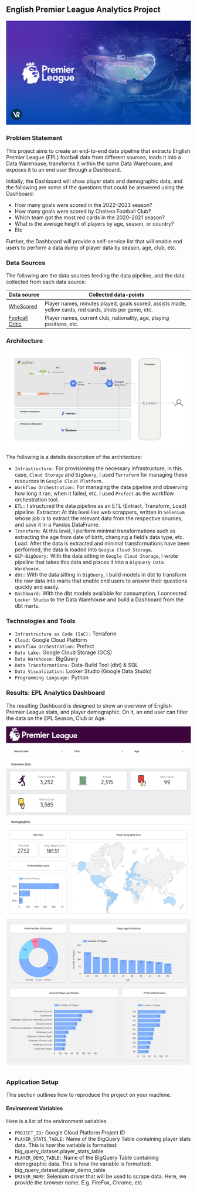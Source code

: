 ## English Premier League Analytics Project
![Cover Image](assets/epl-project-cover.jpg)


### Problem Statement
This project aims to create an end-to-end data pipeline that extracts English Premier League (EPL) football data from different sources, loads it into a Data Warehouse, transforms it within the same Data Warehouse, and exposes it to an end user through a Dashboard.

Initially, the Dashboard will show player stats and demographic data, and the following are some of the questions that could be answered using the Dashboard: 
- How many goals were scored in the 2022–2023 season?
- How many goals were scored by Chelsea Football Club?
- Which team got the most red cards in the 2020–2021 season?
- What is the average height of players by age, season, or country?
- Etc

Further, the Dashboard will provide a self-service list that will enable end users to perform a data dump of player data by season, age, club, etc.


### Data Sources
The following are the data sources feeding the data pipeline, and the data collected from each data source:

|Data source  |Collected data-points                            |
|-------------|-------------------------------------------------|
|[WhoScored](https://www.whoscored.com/) | Player names, minutes played, goals scored, assists made, yellow cards, red cards, shots per game, etc. |
|[Footcall Critic](https://www.footballcritic.com/) | Player names, current club, nationality, age, playing positions, etc. |


### Architecture

![Arch Image](assets/epl-analytics-architecture.png)

The following is a details description of the architecture:

- `Infrastructure:` For provisioning the necessary infrastructure, in this case, `Cloud Storage` and `BigQuery`, I used `Terraform` for managing these resources in `Google Cloud Platform`.
- `Workflow Orchestration:` For managing the data pipeline and observing how long it ran, when it failed, etc, I used `Prefect` as the workflow orchestration tool.
- `ETL:` I structured the data pipeline as an ETL (Extract, Transform, Load) pipeline.
Extractor: At this level lies web scrappers, written in `Selenium` whose job is to extract the relevant data from the respective sources, and save it in a Pandas DataFrame.
- `Transform:` At this level, I perform minimal transformations such as extracting the age from date of birth, changing a field’s data type, etc.
Load: After the data is extracted and minimal transformations have been performed, the data is loaded into `Google Cloud Storage`.
- `GCP-BigQuery:` With the data sitting in `Google Cloud Storage`, I wrote pipeline that takes this data and places it into a `BigQuery Data Warehouse.`
- `dbt:` With the data sitting in `BigQuery`, I build models in dbt to transform the raw data into marts that enable end users to answer their questions quickly and easily.
- `Dashboard:` With the dbt models available for consumption, I connected `Looker Studio` to the Data Warehouse and build a Dashboard from the dbt marts.


### Technologies and Tools
- `Infrastructure as Code (IaC):` Terraform
- `Cloud:` Google Cloud Platform
- `Workflow Orchestration:` Prefect
- `Data Lake:` Google Cloud Storage (GCS)
- `Data Warehouse:` BigQuery
- `Data Transformations:` Data-Build Tool (dbt) & SQL
- `Data Visualization:` Looker Studio (Google Data Studio)
- `Programming Language:` Python


### Results: EPL Analytics Dashboard

The resulting Dashboard is designed to show an overview of English Premier League stats, and player demographic. On it, an end user can filter the data on the EPL Season,  Club or Age.

![Overview](assets/epl-analytics-dashboard-1.png)


### Application Setup

This section outlines how to reproduce the project on your machine.

#### Environment Variables
Here is a list of the environment variables
* `PROJECT_ID:` Google Cloud Platform Project ID
* `PLAYER_STATS_TABLE:` Name of the BigQuery Table containing player stats data. This is how the variable is formatted: big_query_dataset.player_stats_table
* `PLAYER_DEMO_TABLE:` Name of the BigQuery Table containing demographic data. This is how the variable is formatted: big_query_dataset.player_demo_table
* `DRIVER_NAME`: Selenium driver that will be used to scrape data. Here, we provide the browser name. E.g. FireFox, Chrome, etc

